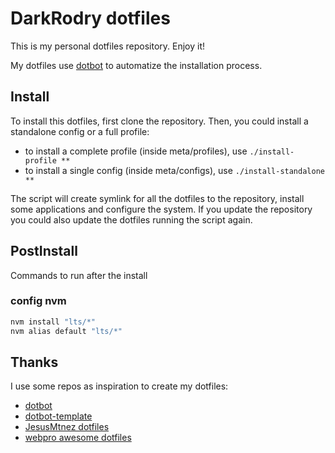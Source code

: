 # DarkRodry dotfiles

This is my personal dotfiles repository. Enjoy it!

My dotfiles use [dotbot](https://github.com/anishathalye/dotbot/) to automatize the installation process.

## Install

To install this dotfiles, first clone the repository. Then, you could install a standalone config or a full profile:
- to install a complete profile (inside meta/profiles), use `./install-profile **`
- to install a single config (inside meta/configs), use `./install-standalone **`

The script will create symlink for all the dotfiles to the repository, install some applications and configure the system. If you update the repository you could also update the dotfiles running the script again.

## PostInstall

Commands to run after the install

### config nvm

```bash
nvm install "lts/*"
nvm alias default "lts/*"
```

## Thanks

I use some repos as inspiration to create my dotfiles:

- [dotbot](https://github.com/anishathalye/dotbot/)
- [dotbot-template](https://github.com/ecarlson94/dotbot-template)
- [JesusMtnez dotfiles](https://github.com/JesusMtnez/dotfiles)
- [webpro awesome dotfiles](https://github.com/webpro/awesome-dotfiles)
